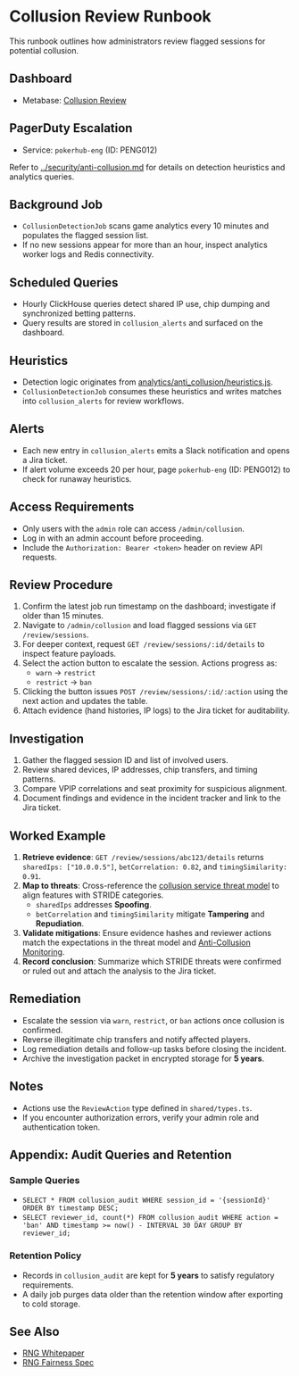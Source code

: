 # Collusion Review Runbook
<!-- Update service IDs in this file if PagerDuty services change -->

This runbook outlines how administrators review flagged sessions for potential collusion.


## Dashboard
- Metabase: [Collusion Review](../analytics-dashboards.md)

## PagerDuty Escalation
- Service: `pokerhub-eng` (ID: PENG012) <!-- Update ID if PagerDuty service changes -->

Refer to [../security/anti-collusion.md](../security/anti-collusion.md) for details on detection heuristics and analytics queries.

## Background Job
- `CollusionDetectionJob` scans game analytics every 10 minutes and populates the flagged session list.
- If no new sessions appear for more than an hour, inspect analytics worker logs and Redis connectivity.

## Scheduled Queries
- Hourly ClickHouse queries detect shared IP use, chip dumping and synchronized betting patterns.
- Query results are stored in `collusion_alerts` and surfaced on the dashboard.

## Heuristics
- Detection logic originates from [analytics/anti_collusion/heuristics.js](../../analytics/anti_collusion/heuristics.js).
- `CollusionDetectionJob` consumes these heuristics and writes matches into `collusion_alerts` for review workflows.

## Alerts
- Each new entry in `collusion_alerts` emits a Slack notification and opens a Jira ticket.
- If alert volume exceeds 20 per hour, page `pokerhub-eng` (ID: PENG012) to check for runaway heuristics.

## Access Requirements
- Only users with the `admin` role can access `/admin/collusion`.
- Log in with an admin account before proceeding.
- Include the `Authorization: Bearer <token>` header on review API requests.

## Review Procedure
1. Confirm the latest job run timestamp on the dashboard; investigate if older than 15 minutes.
2. Navigate to `/admin/collusion` and load flagged sessions via `GET /review/sessions`.
3. For deeper context, request `GET /review/sessions/:id/details` to inspect feature payloads.
4. Select the action button to escalate the session. Actions progress as:
   - `warn` → `restrict`
   - `restrict` → `ban`
5. Clicking the button issues `POST /review/sessions/:id/:action` using the next action and updates the table.
6. Attach evidence (hand histories, IP logs) to the Jira ticket for auditability.

## Investigation
1. Gather the flagged session ID and list of involved users.
2. Review shared devices, IP addresses, chip transfers, and timing patterns.
3. Compare VPIP correlations and seat proximity for suspicious alignment.
4. Document findings and evidence in the incident tracker and link to the Jira ticket.

## Worked Example

1. **Retrieve evidence**: `GET /review/sessions/abc123/details` returns `sharedIps: ["10.0.0.5"]`, `betCorrelation: 0.82`, and `timingSimilarity: 0.91`.
2. **Map to threats**: Cross-reference the [collusion service threat model](../security/threat-model.md#collusion-service) to align features with STRIDE categories.
   - `sharedIps` addresses **Spoofing**.
   - `betCorrelation` and `timingSimilarity` mitigate **Tampering** and **Repudiation**.
3. **Validate mitigations**: Ensure evidence hashes and reviewer actions match the expectations in the threat model and [Anti-Collusion Monitoring](../security/anti-collusion.md).
4. **Record conclusion**: Summarize which STRIDE threats were confirmed or ruled out and attach the analysis to the Jira ticket.

## Remediation
- Escalate the session via `warn`, `restrict`, or `ban` actions once collusion is confirmed.
- Reverse illegitimate chip transfers and notify affected players.
- Log remediation details and follow-up tasks before closing the incident.
- Archive the investigation packet in encrypted storage for **5 years**.

## Notes
- Actions use the `ReviewAction` type defined in `shared/types.ts`.
- If you encounter authorization errors, verify your admin role and authentication token.

## Appendix: Audit Queries and Retention

### Sample Queries
- `SELECT * FROM collusion_audit WHERE session_id = '{sessionId}' ORDER BY timestamp DESC;`
- `SELECT reviewer_id, count(*) FROM collusion_audit WHERE action = 'ban' AND timestamp >= now() - INTERVAL 30 DAY GROUP BY reviewer_id;`

### Retention Policy
- Records in `collusion_audit` are kept for **5 years** to satisfy regulatory requirements.
- A daily job purges data older than the retention window after exporting to cold storage.

## See Also
- [RNG Whitepaper](../player/rng-whitepaper.md)
- [RNG Fairness Spec](../rng-fairness.md)

